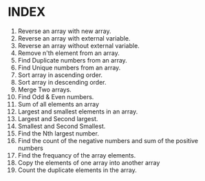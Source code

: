 # INDEX

1.  Reverse an array with new array.
2.  Reverse an array with external variable.
3.  Reverse an array without external variable.
4.  Remove n'th element from an array.
5.  Find Duplicate numbers from an array.
6.  Find Unique numbers from an array.
7.  Sort array in ascending order.
8.  Sort array in descending order.
9.  Merge Two arrays.
10. Find Odd & Even numbers.
11. Sum of all elements an array
12. Largest and smallest elements in an array.
13. Largest and Second largest.
14. Smallest and Second Smallest.
15. Find the Nth largest number.
16. Find the count of the negative numbers and sum of the positive numbers
17. Find the frequancy of the array elements.
18. Copy the elements of one array into another array
19. Count the duplicate elements in the array.